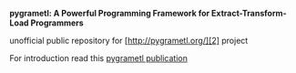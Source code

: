 **pygrametl: A Powerful Programming Framework for Extract-Transform-Load Programmers**

unofficial public repository for [http://pygrametl.org/][2] project

For introduction read this [pygrametl publication][1]

  [1]: http://dbtr.cs.aau.dk/DBPublications/DBTR-25.pdf
  [2]: http://pygrametl.org/